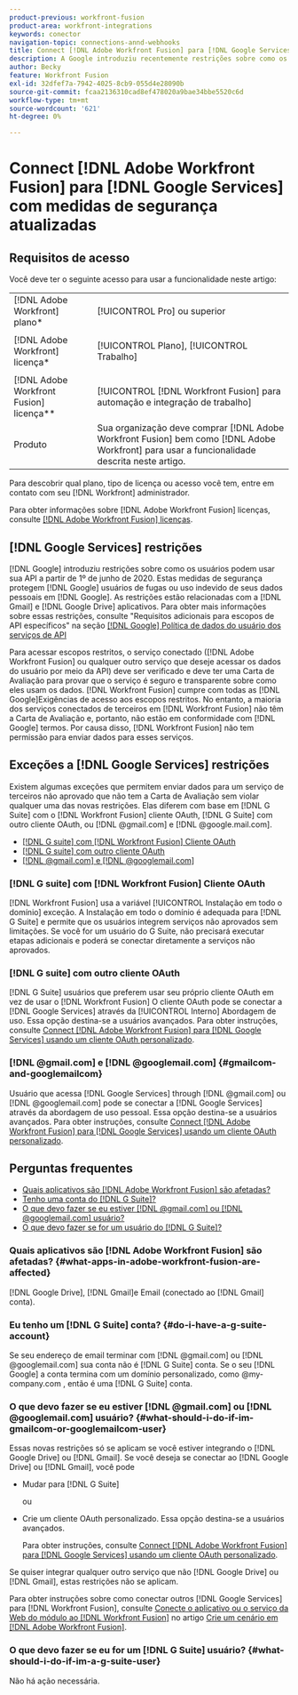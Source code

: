 ```yaml
---
product-previous: workfront-fusion
product-area: workfront-integrations
keywords: conector
navigation-topic: connections-annd-webhooks
title: Connect [!DNL Adobe Workfront Fusion] para [!DNL Google Services] com medidas de segurança atualizadas
description: A Google introduziu recentemente restrições sobre como os usuários podem usar sua API. Este artigo descreve como se conectar [!DNL Adobe Workfront Fusion] para a Google, contabilizando essas medidas de segurança de atualização.
author: Becky
feature: Workfront Fusion
exl-id: 32dfef7a-7942-4025-8cb9-055d4e28090b
source-git-commit: fcaa2136310cad8ef478020a9bae34bbe5520c6d
workflow-type: tm+mt
source-wordcount: '621'
ht-degree: 0%

---
```


# Connect [!DNL Adobe Workfront Fusion] para [!DNL Google Services] com medidas de segurança atualizadas

## Requisitos de acesso

Você deve ter o seguinte acesso para usar a funcionalidade neste artigo:

<table style="table-layout:auto">
 <col> 
 <col> 
 <tbody> 
  <tr> 
   <td role="rowheader">[!DNL Adobe Workfront] plano*</td> 
   <td> <p>[!UICONTROL Pro] ou superior</p> </td> 
  </tr> 
  <tr data-mc-conditions=""> 
   <td role="rowheader">[!DNL Adobe Workfront] licença*</td> 
   <td> <p>[!UICONTROL Plano], [!UICONTROL Trabalho]</p> </td> 
  </tr> 
  <tr> 
   <td role="rowheader">[!DNL Adobe Workfront Fusion] licença**</td> 
   <td> <p>[!UICONTROL [!DNL Workfront Fusion] para automação e integração de trabalho] </p> </td> 
  </tr> 
  <tr> 
   <td role="rowheader">Produto</td> 
   <td>Sua organização deve comprar [!DNL Adobe Workfront Fusion] bem como [!DNL Adobe Workfront] para usar a funcionalidade descrita neste artigo.</td> 
  </tr> 
 </tbody> 
</table>

Para descobrir qual plano, tipo de licença ou acesso você tem, entre em contato com seu [!DNL Workfront] administrador.

Para obter informações sobre [!DNL Adobe Workfront Fusion] licenças, consulte [[!DNL Adobe Workfront Fusion] licenças](../../workfront-fusion/get-started/license-automation-vs-integration.md).

## [!DNL Google Services] restrições

[!DNL Google] introduziu restrições sobre como os usuários podem usar sua API a partir de 1º de junho de 2020. Estas medidas de segurança protegem [!DNL Google] usuários de fugas ou uso indevido de seus dados pessoais em [!DNL Google]. As restrições estão relacionadas com a [!DNL Gmail] e [!DNL Google Drive] aplicativos. Para obter mais informações sobre essas restrições, consulte &quot;Requisitos adicionais para escopos de API específicos&quot; na seção [[!DNL Google] Política de dados do usuário dos serviços de API](https://developers.google.com/terms/api-services-user-data-policy#additional_requirements_for_specific_api_scopes)

Para acessar escopos restritos, o serviço conectado ([!DNL Adobe Workfront Fusion] ou qualquer outro serviço que deseje acessar os dados do usuário por meio da API) deve ser verificado e deve ter uma Carta de Avaliação para provar que o serviço é seguro e transparente sobre como eles usam os dados. [!DNL Workfront Fusion] cumpre com todas as [!DNL Google]Exigências de acesso aos escopos restritos. No entanto, a maioria dos serviços conectados de terceiros em [!DNL Workfront Fusion] não têm a Carta de Avaliação e, portanto, não estão em conformidade com [!DNL Google] termos. Por causa disso, [!DNL Workfront Fusion] não tem permissão para enviar dados para esses serviços.

## Exceções a [!DNL Google Services] restrições

Existem algumas exceções que permitem enviar dados para um serviço de terceiros não aprovado que não tem a Carta de Avaliação sem violar qualquer uma das novas restrições. Elas diferem com base em [!DNL G Suite] com o [!DNL Workfront Fusion] cliente OAuth, [!DNL G Suite] com outro cliente OAuth, ou [!DNL @gmail.com] e [!DNL @google.mail.com].

* [[!DNL G suite] com [!DNL Workfront Fusion] Cliente OAuth](#g-suite-with-workfront-fusion-oauth-client)
* [[!DNL G suite] com outro cliente OAuth](#g-suite-with-another-oauth-client)
* [[!DNL @gmail.com] e [!DNL @googlemail.com]](#gmailcom-and-googlemailcom)

### [!DNL G suite] com [!DNL Workfront Fusion] Cliente OAuth

[!DNL Workfront Fusion] usa a variável [!UICONTROL Instalação em todo o domínio] exceção. A Instalação em todo o domínio é adequada para [!DNL G Suite] e permite que os usuários integrem serviços não aprovados sem limitações. Se você for um usuário do G Suite, não precisará executar etapas adicionais e poderá se conectar diretamente a serviços não aprovados.

### [!DNL G suite] com outro cliente OAuth

[!DNL G Suite] usuários que preferem usar seu próprio cliente OAuth em vez de usar o [!DNL Workfront Fusion] O cliente OAuth pode se conectar a [!DNL Google Services] através da [!UICONTROL Interno] Abordagem de uso. Essa opção destina-se a usuários avançados. Para obter instruções, consulte [Connect [!DNL Adobe Workfront Fusion] para [!DNL Google Services] usando um cliente OAuth personalizado](../../workfront-fusion/connections/connect-fusion-to-google-using-oauth.md).

### [!DNL @gmail.com] e [!DNL @googlemail.com] {#gmailcom-and-googlemailcom}

Usuário que acessa [!DNL Google Services] through [!DNL @gmail.com] ou [!DNL @googlemail.com] pode se conectar a [!DNL Google Services] através da abordagem de uso pessoal. Essa opção destina-se a usuários avançados. Para obter instruções, consulte [Connect [!DNL Adobe Workfront Fusion] para [!DNL Google Services] usando um cliente OAuth personalizado](../../workfront-fusion/connections/connect-fusion-to-google-using-oauth.md).

## Perguntas frequentes

* [Quais aplicativos são [!DNL Adobe Workfront Fusion] são afetadas?](#what-apps-in-adobe-workfront-fusion-are-affected)
* [Tenho uma conta do [!DNL G Suite]?](#do-i-have-a-g-suite-account)
* [O que devo fazer se eu estiver [!DNL @gmail.com] ou [!DNL @googlemail.com] usuário?](#what-should-i-do-if-im-gmailcom-or-googlemailcom-user)
* [O que devo fazer se for um usuário do [!DNL G Suite]?](#what-should-i-do-if-im-a-g-suite-user)

### Quais aplicativos são [!DNL Adobe Workfront Fusion] são afetadas? {#what-apps-in-adobe-workfront-fusion-are-affected}

[!DNL Google Drive], [!DNL Gmail]e Email (conectado ao [!DNL Gmail] conta).

### Eu tenho um [!DNL G Suite] conta? {#do-i-have-a-g-suite-account}

Se seu endereço de email terminar com [!DNL @gmail.com] ou [!DNL @googlemail.com] sua conta não é [!DNL G Suite] conta. Se o seu [!DNL Google] a conta termina com um domínio personalizado, como @my-company.com , então é uma [!DNL G Suite] conta.

### O que devo fazer se eu estiver [!DNL @gmail.com] ou [!DNL @googlemail.com] usuário? {#what-should-i-do-if-im-gmailcom-or-googlemailcom-user}

Essas novas restrições só se aplicam se você estiver integrando o [!DNL Google Drive] ou [!DNL Gmail]. Se você deseja se conectar ao [!DNL Google Drive] ou [!DNL Gmail], você pode

* Mudar para [!DNL G Suite]

   ou

* Crie um cliente OAuth personalizado. Essa opção destina-se a usuários avançados.

   Para obter instruções, consulte [Connect [!DNL Adobe Workfront Fusion] para [!DNL Google Services] usando um cliente OAuth personalizado](../../workfront-fusion/connections/connect-fusion-to-google-using-oauth.md).

Se quiser integrar qualquer outro serviço que não [!DNL Google Drive] ou [!DNL Gmail], estas restrições não se aplicam.

Para obter instruções sobre como conectar outros [!DNL Google Services] para [!DNL Workfront Fusion], consulte [Conecte o aplicativo ou o serviço da Web do módulo ao [!DNL Workfront Fusion]](../../workfront-fusion/scenarios/create-a-scenario.md#connect) no artigo [Crie um cenário em [!DNL Adobe Workfront Fusion]](../../workfront-fusion/scenarios/create-a-scenario.md).

### O que devo fazer se eu for um [!DNL G Suite] usuário? {#what-should-i-do-if-im-a-g-suite-user}

Não há ação necessária.
